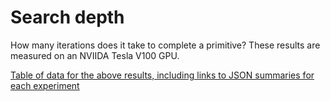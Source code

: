 # Search depth

How many iterations does it take to complete a primitive? These results are measured on an NVIIDA Tesla V100 GPU.

<div id="vis_gunrock_primitives_all_V100_search_depth"></div>
<script type="text/javascript">
  var spec = "https://raw.githubusercontent.com/gunrock/io/master/plots/gunrock_primitives_all_V100_search_depth.json";
  vegaEmbed('#vis_gunrock_primitives_all_V100_search_depth, spec).then(function(result) {
    // Access the Vega view instance (https://vega.github.io/vega/docs/api/view/) as result.view
  }).catch(console.error);
</script>

[Table of data for the above results, including links to JSON summaries for each experiment](analysis/gunrock_primitives_all_V100_search_depth_table.md)

